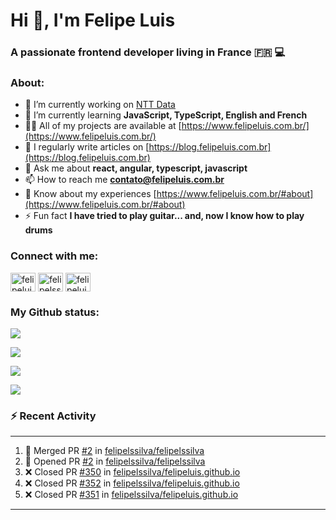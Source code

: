 <h1 align="left">Hi 👋, I'm Felipe Luis</h1>
<h3 align="left">A passionate frontend developer living in France 🇫🇷 💻</h3>

<h3 align="left">About:</h3>

- 🔭 I’m currently working on [NTT Data](https://nttdata-solutions.com/)
- 🌱 I’m currently learning **JavaScript, TypeScript, English and French**
- 👨‍💻 All of my projects are available at [https://www.felipeluis.com.br/](https://www.felipeluis.com.br/)
- 📝 I regularly write articles on [https://blog.felipeluis.com.br](https://blog.felipeluis.com.br)
- 💬 Ask me about **react, angular, typescript, javascript**
- 📫 How to reach me **contato@felipeluis.com.br**
- 📄 Know about my experiences [https://www.felipeluis.com.br/#about](https://www.felipeluis.com.br/#about)
- ⚡ Fun fact **I have tried to play guitar... and, now I know how to play drums**

<h3 align="left">Connect with me:</h3>
<p align="left">
<a href="https://twitter.com/felipeluisss" target="blank"><img align="center" src="https://raw.githubusercontent.com/rahuldkjain/github-profile-readme-generator/master/src/images/icons/Social/twitter.svg" alt="felipeluisss" height="30" width="40" /></a>
<a href="https://linkedin.com/in/felipelssilva" target="blank"><img align="center" src="https://raw.githubusercontent.com/rahuldkjain/github-profile-readme-generator/master/src/images/icons/Social/linked-in-alt.svg" alt="felipelssilva" height="30" width="40" /></a>
<a href="https://instagram.com/felipeluis.js" target="blank"><img align="center" src="https://raw.githubusercontent.com/rahuldkjain/github-profile-readme-generator/master/src/images/icons/Social/instagram.svg" alt="felipeluiss" height="30" width="40" /></a>
</p>

<h3 align="left">My Github status:</h3>

<p align="left"><img align="center" src="https://github-profile-trophy.vercel.app/?username=felipelssilva&margin-w=15&margin-h=15&column=-1"/></p>
<p align="left"><img align="center" src="https://github-readme-streak-stats.herokuapp.com/?user=felipelssilva&" /></p>
<p align="left"><img align="center" src="https://github-readme-stats.vercel.app/api?username=felipelssilva&show_icons=true&locale=en" /></p>
<p align="left"><img align="center" src="https://github-readme-stats.vercel.app/api/top-langs?username=felipelssilva&show_icons=true&locale=en&layout=compact" /></p>

### :zap: Recent Activity

---

<!--START_SECTION:activity-->
1. 🎉 Merged PR [#2](https://github.com/felipelssilva/felipelssilva/pull/2) in [felipelssilva/felipelssilva](https://github.com/felipelssilva/felipelssilva)
2. 💪 Opened PR [#2](https://github.com/felipelssilva/felipelssilva/pull/2) in [felipelssilva/felipelssilva](https://github.com/felipelssilva/felipelssilva)
3. ❌ Closed PR [#350](https://github.com/felipelssilva/felipeluis.github.io/pull/350) in [felipelssilva/felipeluis.github.io](https://github.com/felipelssilva/felipeluis.github.io)
4. ❌ Closed PR [#352](https://github.com/felipelssilva/felipeluis.github.io/pull/352) in [felipelssilva/felipeluis.github.io](https://github.com/felipelssilva/felipeluis.github.io)
5. ❌ Closed PR [#351](https://github.com/felipelssilva/felipeluis.github.io/pull/351) in [felipelssilva/felipeluis.github.io](https://github.com/felipelssilva/felipeluis.github.io)
<!--END_SECTION:activity-->


---
